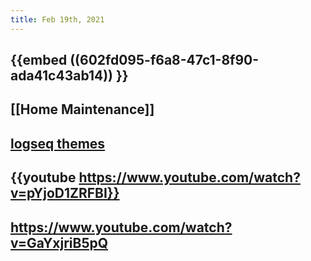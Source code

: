 ```yaml
---
title: Feb 19th, 2021
---
```


## {{embed ((602fd095-f6a8-47c1-8f90-ada41c43ab14)) }}
## [[Home Maintenance]]
## [logseq themes](https://github.com/PiotrSss/logseq-bujo-theme)
## {{youtube https://www.youtube.com/watch?v=pYjoD1ZRFBI}}
## https://www.youtube.com/watch?v=GaYxjriB5pQ
